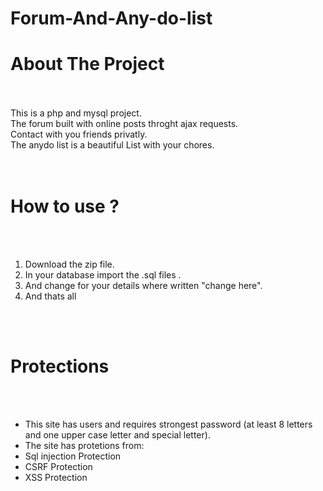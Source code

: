 # Forum-And-Any-do-list


<div class="title">
    <h1>About The Project</h1>
</div>
<br>
<br>
This is a php and mysql project.<br>
The forum built with online posts throght ajax requests.<br>
Contact with you friends privatly.<br>
The anydo list is a beautiful List with your chores.<br>
<br>
<br>
<div class="title">
    <h1>How to use ?</h1>
</div>
<br>
<br>
<ol>
  <li>Download the zip file.</li>
  <li>In your database import the .sql files .</li>
  <li>And change for your details where written "change here".</li>
    <li>And thats all</li>
</ol> 
<br>
<br>
<div class="title">
    <h1>Protections</h1>
</div>
<br>
<br>
<ul>
  <li>This site has users and requires strongest password (at least 8 letters and one upper case letter and special letter).</li>
  <li>The site has protetions from:</li>
  <li>Sql injection Protection</li>
  <li>CSRF Protection</li>
  <li>XSS Protection</li>
</ul>  

